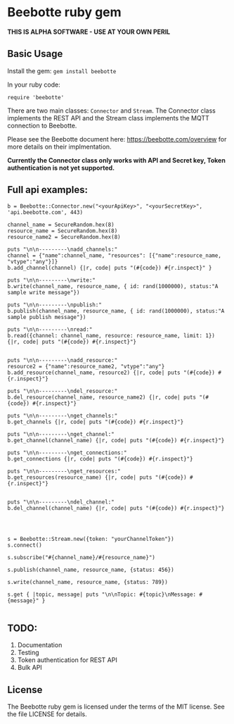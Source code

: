 Beebotte ruby gem
=================


**THIS IS ALPHA SOFTWARE - USE AT YOUR OWN PERIL**


Basic Usage
-----------

Install the gem: `gem install beebotte`

In your ruby code:
```
require 'beebotte'
```


There are two main classes: `Connector` and `Stream`.  The Connector class 
implements the REST API and the Stream class implements the MQTT connection
 to Beebotte.
 
 Please see the Beebotte document here: https://beebotte.com/overview for 
 more details on their implmentation.
 
**Currently the Connector class only works with API and Secret key, Token 
 authentication is not yet supported.**



Full api examples:
------------------------
```
b = Beebotte::Connector.new("<yourApiKey>", "<yourSecretKey>", 'api.beebotte.com', 443)

channel_name = SecureRandom.hex(8)
resource_name = SecureRandom.hex(8)
resource_name2 = SecureRandom.hex(8)

puts "\n\n---------\nadd_channels:"
channel = {"name":channel_name, "resources": [{"name":resource_name, "vtype":"any"}]}
b.add_channel(channel) {|r, code| puts "(#{code}) #{r.inspect}" }

puts "\n\n---------\nwrite:"
b.write(channel_name, resource_name, { id: rand(1000000), status:"A sample write message"})

puts "\n\n---------\npublish:"
b.publish(channel_name, resource_name, { id: rand(1000000), status:"A sample publish message"})

puts "\n\n---------\nread:"
b.read({channel: channel_name, resource: resource_name, limit: 1}) {|r, code| puts "(#{code}) #{r.inspect}"}


puts "\n\n---------\nadd_resource:"
resource2 = {"name":resource_name2, "vtype":"any"}
b.add_resource(channel_name, resource2) {|r, code| puts "(#{code}) #{r.inspect}"}

puts "\n\n---------\ndel_resource:"
b.del_resource(channel_name, resource_name2) {|r, code| puts "(#{code}) #{r.inspect}"}

puts "\n\n---------\nget_channels:"
b.get_channels {|r, code| puts "(#{code}) #{r.inspect}"}

puts "\n\n---------\nget_channel:"
b.get_channel(channel_name) {|r, code| puts "(#{code}) #{r.inspect}"}

puts "\n\n---------\nget_connections:"
b.get_connections {|r, code| puts "(#{code}) #{r.inspect}"}

puts "\n\n---------\nget_resources:"
b.get_resources(resource_name) {|r, code| puts "(#{code}) #{r.inspect}"}


puts "\n\n---------\ndel_channel:"
b.del_channel(channel_name) {|r, code| puts "(#{code}) #{r.inspect}"}




s = Beebotte::Stream.new({token: "yourChannelToken"})
s.connect()

s.subscribe("#{channel_name}/#{resource_name}")

s.publish(channel_name, resource_name, {status: 456})
 
s.write(channel_name, resource_name, {status: 789})
 
s.get { |topic, message| puts "\n\nTopic: #{topic}\nMessage: #{message}" }


```

TODO:
-----
1. Documentation
1. Testing
1. Token authentication for REST API
1. Bulk API

License
-------

The Beebotte ruby gem is licensed under the terms of the MIT license. See the file LICENSE for details.